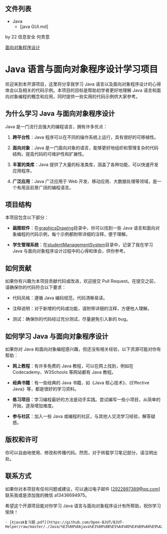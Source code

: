 

## 文件列表

- Java
    - [java GUI.md]

by 22 信息安全 何贵意

[面向对象程序设计](https://github.com/ShiyuBanzhou/-JAVA/tree/main)

# Java 语言与面向对象程序设计学习项目

欢迎来到本开源项目，这里将分享我学习 Java 语言以及面向对象程序设计的心得体会以及相关的代码示例。本项目的目标是帮助初学者更好地理解 Java 语言和面向对象编程的概念和应用，同时提供一些实用的代码示例供大家参考。

## 为什么学习 Java 与面向对象程序设计

Java 是一门流行且强大的编程语言，拥有许多优点：

1. **跨平台性**：Java 程序可以在不同的操作系统上运行，具有很好的可移植性。

2. **面向对象**：Java 是一门面向对象的语言，能够更好地组织和管理复杂的代码结构，提高代码的可维护性和扩展性。

3. **丰富的类库**：Java 提供了大量的标准类库，涵盖了各种功能，可以快速开发应用程序。

4. **广泛应用**：Java 广泛应用于 Web 开发、移动应用、大数据处理等领域，是一个有用且前景广阔的编程语言。

## 项目结构

本项目包含以下部分：

- **画图软件**：在[graphicsDrawing](https://github.com/ShiyuBanzhou/-JAVA/tree/main/graphicsDrawing)目录中，你可以找到一些 Java 语言和面向对象编程的代码示例，每个示例都附带详细的注释，便于理解。

- **学生管理系统**：在[studentManagementSystem](https://github.com/ShiyuBanzhou/-JAVA/tree/main/studentManagementSystem)目录中，记录了我在学习 Java 与面向对象程序设计过程中的心得和体会，供你参考。

## 如何贡献

如果你有兴趣为本项目贡献代码或改进，欢迎提交 Pull Request。在提交之前，请确保你的代码符合以下要求：

- 代码风格：遵循 Java 编码规范，代码清晰易读。

- 注释说明：对于新增的代码或功能，请附带详细的注释，方便他人理解。

- 测试：确保你的代码经过充分测试，尽量避免引入新的 bug。

## 如何学习 Java 与面向对象程序设计

如果你对 Java 和面向对象编程感兴趣，但还没有相关经验，以下资源可能对你有帮助：

- **网上教程**：有许多免费的 Java 教程，可以在网上找到，例如在 Codecademy、W3Schools 等网站都有 Java 教程。

- **经典书籍**：有一些经典的 Java 书籍，如《Java 核心技术》、《Effective Java》等，都是很好的学习资料。

- **练习项目**：学习编程最好的方法是动手实践。尝试编写一些小项目，从简单的开始，逐渐增加难度。

- **参与社区**：加入一些 Java 或编程的社区，与其他人交流学习经验，解答疑惑。

## 版权和许可

你可以自由地使用、修改和传播代码。然而，对于转载学习笔记部分，请注明出处。

## 联系方式

如果你对本项目有任何问题或建议，可以通过电子邮件 [2922897389@qq.com] 联系我或是添加我的微信 a13436694975。

希望这个开源项目能对你学习 Java 语言与面向对象程序设计有所帮助，祝你学习愉快！

    - [《java》复习题.pdf](https://github.com/Open-BJUT/BJUT-Helper/raw/master/./Java/%E3%80%8Ajava%E3%80%8B%E5%A4%8D%E4%B9%A0%E9%A2%98.pdf)
